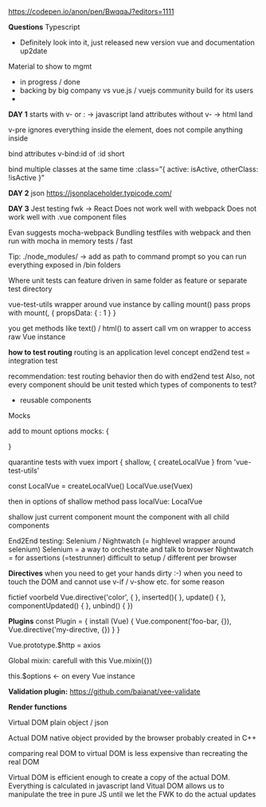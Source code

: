 

https://codepen.io/anon/pen/BwqqaJ?editors=1111


**Questions**
Typescript

* Definitely look into it, just released new version vue and documentation up2date

Material to show to mgmt

* in progress / done
* backing by big company vs vue.js / vuejs community build for its users
* 





**DAY 1**
starts with v-  or : → javascript land
attributes without v- → html land

v-pre ignores everything inside the element, does not compile anything inside

bind attributes
v-bind:id  of :id short

bind multiple classes at the same time
:class=”{ active: isActive, otherClass: !isActive }”


**DAY 2**
json
https://jsonplaceholder.typicode.com/


**DAY 3**
Jest testing fwk → React
Does not work well with webpack
Does not work well with .vue component files

Evan suggests mocha-webpack
Bundling testfiles with webpack and then run with mocha
in memory tests / fast

Tip: ./node_modules/ → add as path to command prompt so you can run everything exposed in /bin folders
 
Where unit tests
can feature driven in same folder as feature
or separate test directory

vue-test-utils
wrapper around vue instance by calling mount(<component>)
pass props with mount(<component>, { propsData: { <property>: 1 } }

you get methods like text() / html() to assert
call vm on wrapper to access raw Vue instance

**how to test routing**
routing is an application level concept
end2end test = integration test

recommendation: test routing behavior then do with end2end test
Also, not every component should be unit tested
which types of components to test?

* reusable components


Mocks

add to mount options
mocks: {
  
}

quarantine tests with vuex
import { shallow, { createLocalVue } from 'vue-test-utils'

const LocalVue = createLocalVue()
LocalVue.use(Vuex)

then in options of shallow method pass localVue: LocalVue

shallow just current component
mount the component with all child components


End2End testing:
Selenium / Nightwatch (= highlevel wrapper around selenium)
Selenium = a way to orchestrate and talk to browser
Nightwatch = for assertions (=testrunner)
difficult to setup / different per browser

**Directives**
when you need to get your hands dirty :-)
when you need to touch the DOM and cannot use v-if / v-show etc. for some reason

fictief voorbeld
Vue.directive('color', {
},
inserted(){
},
update() {
},
componentUpdated() {
},
unbind() {
})


**Plugins**
const Plugin = {
  install (Vue) {
  Vue.component('foo-bar, {}),
  Vue.directive('my-directive, {})
}
}

Vue.prototype.$http = axios

Global mixin: carefull with this
Vue.mixin({})


this.$options ← on every Vue instance


**Validation plugin:**
https://github.com/baianat/vee-validate


**Render functions**

Virtual DOM
plain object / json

Actual DOM
native object provided by the browser probably created in C++

comparing real DOM to virtual DOM is less expensive than recreating the real DOM

Virtual DOM is efficient enough to create a copy of the actual DOM. Everything is calculated in javascript land
Vitual DOM allows us to manipulate the tree in pure JS until we let the FWK to do the actual updates
